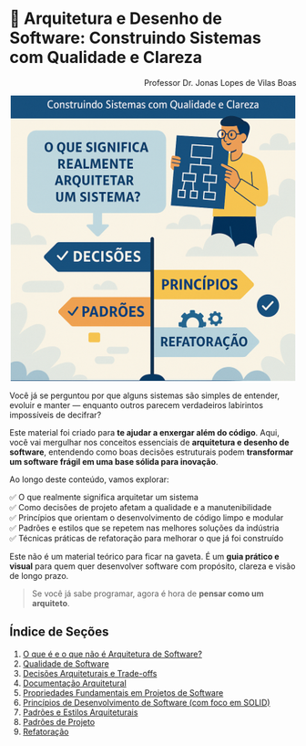 # 📘 Arquitetura e Desenho de Software: Construindo Sistemas com Qualidade e Clareza

<p align="right">Professor Dr. Jonas Lopes de Vilas Boas</p>
<p align="center">
    <img src="images/capa.png" alt="capa" width="500"/>
</p>

Você já se perguntou por que alguns sistemas são simples de entender, evoluir e manter — enquanto outros parecem verdadeiros labirintos impossíveis de decifrar?

Este material foi criado para **te ajudar a enxergar além do código**. Aqui, você vai mergulhar nos conceitos essenciais de **arquitetura e desenho de software**, entendendo como boas decisões estruturais podem **transformar um software frágil em uma base sólida para inovação**.

Ao longo deste conteúdo, vamos explorar:

✅ O que realmente significa arquitetar um sistema  
✅ Como decisões de projeto afetam a qualidade e a manutenibilidade  
✅ Princípios que orientam o desenvolvimento de código limpo e modular  
✅ Padrões e estilos que se repetem nas melhores soluções da indústria  
✅ Técnicas práticas de refatoração para melhorar o que já foi construído

Este não é um material teórico para ficar na gaveta. É um **guia prático e visual** para quem quer desenvolver software com propósito, clareza e visão de longo prazo.

> Se você já sabe programar, agora é hora de **pensar como um arquiteto**.

## Índice de Seções

1. [O que é e o que não é Arquitetura de Software?](1.md)
2. [Qualidade de Software](2.md)
3. [Decisões Arquiteturais e Trade-offs](3.md)
4. [Documentação Arquitetural](4.md)
5. [Propriedades Fundamentais em Projetos de Software](5.md)
6. [Princípios de Desenvolvimento de Software (com foco em SOLID)](6.md)
7. [Padrões e Estilos Arquiteturais](7.md)
8. [Padrões de Projeto](8.md)
9. [Refatoração](9.md)
